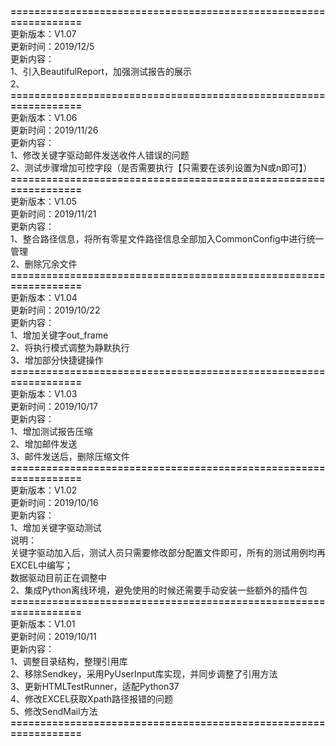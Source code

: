 **=================================================================**<br>
更新版本：V1.07<br>
更新时间：2019/12/5<br>
更新内容：<br>
1、引入BeautifulReport，加强测试报告的展示<br>
2、<br>
**=================================================================**<br>
更新版本：V1.06<br>
更新时间：2019/11/26<br>
更新内容：<br>
1、修改关键字驱动邮件发送收件人错误的问题<br>
2、测试步骤增加可控字段（是否需要执行【只需要在该列设置为N或n即可】）<br>
**=================================================================**<br>
更新版本：V1.05<br>
更新时间：2019/11/21<br>
更新内容：<br>
1、整合路径信息，将所有零星文件路径信息全部加入CommonConfig中进行统一管理<br>
2、删除冗余文件<br>
**=================================================================**<br>
更新版本：V1.04<br>
更新时间：2019/10/22<br>
更新内容：<br>
1、增加关键字out_frame<br>
2、将执行模式调整为静默执行<br>
3、增加部分快捷键操作<br>
**=================================================================**<br>
更新版本：V1.03<br>
更新时间：2019/10/17<br>
更新内容：<br>
1、增加测试报告压缩<br>
2、增加邮件发送<br>
3、邮件发送后，删除压缩文件<br>
**=================================================================**<br>
更新版本：V1.02<br>
更新时间：2019/10/16<br>
更新内容：<br>
1、增加关键字驱动测试<br>
说明：<br>
关键字驱动加入后，测试人员只需要修改部分配置文件即可，所有的测试用例均再EXCEL中编写；<br>
数据驱动目前正在调整中<br>
2、集成Python离线环境，避免使用的时候还需要手动安装一些额外的插件包<br>
**=================================================================**<br>
更新版本：V1.01<br>
更新时间：2019/10/11<br>
更新内容：<br>
1、调整目录结构，整理引用库<br>
2、移除Sendkey，采用PyUserInput库实现，并同步调整了引用方法<br>
3、更新HTMLTestRunner，适配Python37<br>
4、修改EXCEL获取Xpath路径报错的问题<br>
5、修改SendMail方法<br>
**=================================================================**<br>







